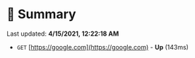 # 📖 Summary
Last updated: **4/15/2021, 12:22:18 AM**

- `GET` [https://google.com](https://google.com) - **Up** (143ms)
